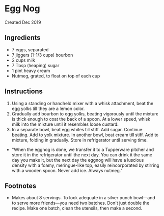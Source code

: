 # Egg Nog
Created Dec 2019

## Ingredients

- 7 eggs, separated
- 7 jiggers (1-1/3 cups) bourbon
- 2 cups milk
- 7 Tbsp (heaping) sugar
- 1 pint heavy cream
- Nutmeg, grated, to float on top of each cup

## Instructions

1. Using a standing or handheld mixer with a whisk attachment, beat the egg yolks till they are a lemon color.
2. Gradually add bourbon to egg yolks, beating vigorously until the mixture is thick enough to coat the back of a spoon. At a lower speed, whisk milk into the mixture until it resembles loose custard.
3. In a separate bowl, beat egg whites till stiff. Add sugar. Continue beating. Add to yolk mixture. In another bowl, beat cream till stiff. Add to mixture, folding in gradually. Store in refrigerator until serving time.
- "When the eggnog is done, we transfer it to a Tupperware pitcher and store it in the refrigerator until the next day. You can drink it the same day you make it, but the next day the eggnog will have a luscious density with a foamy, meringue-like top, easily reincorporated by stirring with a wooden spoon. Never add ice. Always nutmeg."

## Footnotes
- Makes about 8 servings. To look adequate in a silver punch bowl—and to serve more friends—you need two batches. Don't just double the recipe. Make one batch, clean the utensils, then make a second.
